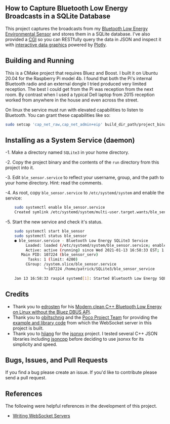 How to Capture Bluetooth Low Energy Broadcasts in a SQLite Database
-------------------------------------------------------------------
This project captures the broadcasts from my 
[Bluetooth Low Energy Environmental Sensor](https://github.com/patrickmoffitt/zephyr_ble_sensor) and stores them in a 
SQLite database. I've also provided
a [CGI](https://github.com/patrickmoffitt/ble_sensor_cgi) so you can RESTfully query the data in JSON and inspect it
with [interactive data graphics](https://github.com/patrickmoffitt/ble_sensor_charts) powered by
[Plotly](https://plotly.com/javascript/).

Building and Running
--------------------
This is a CMake project that requires Bluez and Boost. I built it on Ubuntu 20.04 for the Raspberry Pi model 4b. I 
found that both the Pi's internal Bluetooth radio and an external dongle I tried produced very limited reception. The 
best I could get from the Pi was reception from the next room. By contrast when I used a typical Dell laptop from 2015 
reception worked from anywhere in the house and even across the street. 

On linux the service must run with elevated capabilities to listen to Bluetooth. You can grant these capabilities like 
so:
```bash
sudo setcap 'cap_net_raw,cap_net_admin+eip' build_dir_path/project_binary_name
```

Installing as a System Service (daemon)
---------------------------------------
-1. Make a directory named `SQLite3` in your home directory.

-2. Copy the project binary and the contents of the `run` directory from this project into it.

-3. Edit `ble_sensor.service` to reflect your username, group, and the path to your home directory. Hint: read
the comments.

-4. As root, copy `ble_sensor.service` to `/etc/systemd/system` and enable the
service:
```bash
    sudo systemctl enable ble_sensor.service
    Created symlink /etc/systemd/system/multi-user.target.wants/ble_sensor.service → /etc/systemd/system/ble_sensor.service.
```

-5. Start the new service and check it's status.
```bash
    sudo systemctl start ble_sensor
    sudo systemctl status ble_sensor
    ● ble_sensor.service - Bluetooth Low Energy SQLite3 Service
         Loaded: loaded (/etc/systemd/system/ble_sensor.service; enabled; vendor preset: enabled)
         Active: active (running) since Wed 2021-01-13 16:58:33 EST; 1 day 16h ago
       Main PID: 107224 (ble_sensor_serv)
          Tasks: 1 (limit: 4200)
         CGroup: /system.slice/ble_sensor.service
                 └─107224 /home/patrick/SQLite3/ble_sensor_service
    
    Jan 13 16:58:33 raspi4 systemd[1]: Started Bluetooth Low Energy SQLite3 Service.

```

Credits
-------
- Thank you to [edrosten](https://github.com/edrosten/) for his 
  [Modern clean C++ Bluetooth Low Energy on Linux without the Bluez DBUS API](https://github.com/edrosten/libblepp).
- Thank you to [obiltschnig](https://github.com/obiltschnig) and the [Poco Project Team](https://pocoproject.org/) for
  providing the [example and library code](https://github.com/pocoproject/poco/tree/master/Net/samples/WebSocketServer)
  from which the WebSocket server in this project is built.
- Thank you to [hjiang](https://github.com/hjiang) for the [jsonxx](https://github.com/hjiang/jsonxx) project. I tested
  several C++ JSON libraries including [jsoncpp](https://github.com/open-source-parsers/jsoncpp) before deciding to use
  jsonxx for its simplicity and speed.  

Bugs, Issues, and Pull Requests
------------------------------
If you find a bug please create an issue. If you'd like to contribute please send a pull request.

References
----------
The following were helpful references in the development of this project.

- [Writing WebSocket Servers](https://developer.mozilla.org/en-US/docs/Web/API/WebSockets_API/Writing_WebSocket_servers)